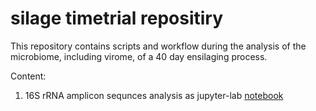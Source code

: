 # silage timetrial repositiry

This repository contains scripts and workflow during the analysis of the microbiome, including virome, of a 40 day ensilaging process.

Content:

1. 16S rRNA amplicon sequnces analysis as jupyter-lab [notebook](https://github.com/SebasSaenz/silage_timetrial/blob/main/amplicon_silage_timetrial.ipynb)
